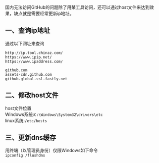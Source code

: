 国内无法访问GitHub的问题除了用某工具访问，还可以通过host文件来达到效果，缺点就是需要经常更新ip地址。
## 一、查询ip地址
通过以下网址来查询
```
http://ip.tool.chinaz.com/
https://www.ipip.net/
https://www.ipaddress.com/
```
```
github.com
assets-cdn.github.com
github.global.ssl.fastly.net
```
## 二、修改host文件
host文件位置  
Windows系统:`C:\Windows\System32\drivers\etc`  
linux系统:`/etc/hosts`  
## 三、更新dns缓存
用终端（以管理员身份）仅限Windows如下命令  
`ipconfig /flushdns`

